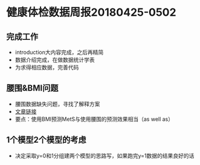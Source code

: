﻿# 健康体检数据周报20180425-0502
## 完成工作
* introduction大内容完成，之后再精简
* 数据介绍完成，在做数据统计学表
* 为求得相应数据，完善代码

## 腰围&BMI问题
* 腰围数据缺失问题，寻找了解释方案
* [文章链接](https://www.sciencedirect.com/science/article/pii/S0026049518300210)
* 要点：使用BMI预测MetS与使用腰围的预测效果相当（as well as）

## 1个模型2个模型的考虑
* 决定采取y=0和1分组建两个模型的思路写，如果跑完y=1数据的结果良好的话